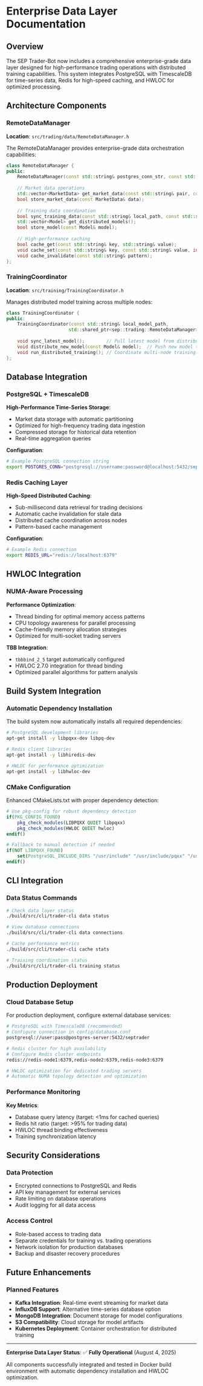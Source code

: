 # Enterprise Data Layer Documentation

## Overview

The SEP Trader-Bot now includes a comprehensive enterprise-grade data layer designed for high-performance trading operations with distributed training capabilities. This system integrates PostgreSQL with TimescaleDB for time-series data, Redis for high-speed caching, and HWLOC for optimized processing.

## Architecture Components

### RemoteDataManager

**Location**: `src/trading/data/RemoteDataManager.h`

The RemoteDataManager provides enterprise-grade data orchestration capabilities:

```cpp
class RemoteDataManager {
public:
    RemoteDataManager(const std::string& postgres_conn_str, const std::string& redis_url);
    
    // Market data operations
    std::vector<MarketData> get_market_data(const std::string& pair, const Timeframe& timeframe, int limit);
    bool store_market_data(const MarketData& data);
    
    // Training data coordination
    bool sync_training_data(const std::string& local_path, const std::string& remote_key);
    std::vector<Model> get_distributed_models();
    bool store_model(const Model& model);
    
    // High-performance caching
    bool cache_get(const std::string& key, std::string& value);
    void cache_set(const std::string& key, const std::string& value, int ttl_seconds = 3600);
    void cache_invalidate(const std::string& pattern);
};
```

### TrainingCoordinator

**Location**: `src/training/TrainingCoordinator.h`

Manages distributed model training across multiple nodes:

```cpp
class TrainingCoordinator {
public:
    TrainingCoordinator(const std::string& local_model_path, 
                       std::shared_ptr<sep::trading::RemoteDataManager> remote_data_manager);
    
    void sync_latest_model();        // Pull latest model from distributed storage
    void distribute_new_model(const Model& model);  // Push new model to network
    void run_distributed_training(); // Coordinate multi-node training
};
```

## Database Integration

### PostgreSQL + TimescaleDB

**High-Performance Time-Series Storage**:
- Market data storage with automatic partitioning
- Optimized for high-frequency trading data ingestion
- Compressed storage for historical data retention
- Real-time aggregation queries

**Configuration**:
```bash
# Example PostgreSQL connection string
export POSTGRES_CONN="postgresql://username:password@localhost:5432/septrader"
```

### Redis Caching Layer

**High-Speed Distributed Caching**:
- Sub-millisecond data retrieval for trading decisions
- Automatic cache invalidation for stale data
- Distributed cache coordination across nodes
- Pattern-based cache management

**Configuration**:
```bash
# Example Redis connection
export REDIS_URL="redis://localhost:6379"
```

## HWLOC Integration

### NUMA-Aware Processing

**Performance Optimization**:
- Thread binding for optimal memory access patterns
- CPU topology awareness for parallel processing
- Cache-friendly memory allocation strategies
- Optimized for multi-socket trading servers

**TBB Integration**:
- `tbbbind_2_5` target automatically configured
- HWLOC 2.7.0 integration for thread binding
- Optimized parallel algorithms for pattern analysis

## Build System Integration

### Automatic Dependency Installation

The build system now automatically installs all required dependencies:

```bash
# PostgreSQL development libraries
apt-get install -y libpqxx-dev libpq-dev

# Redis client libraries  
apt-get install -y libhiredis-dev

# HWLOC for performance optimization
apt-get install -y libhwloc-dev
```

### CMake Configuration

Enhanced CMakeLists.txt with proper dependency detection:

```cmake
# Use pkg-config for robust dependency detection
if(PKG_CONFIG_FOUND)
    pkg_check_modules(LIBPQXX QUIET libpqxx)
    pkg_check_modules(HWLOC QUIET hwloc)
endif()

# Fallback to manual detection if needed
if(NOT LIBPQXX_FOUND)
    set(PostgreSQL_INCLUDE_DIRS "/usr/include" "/usr/include/pqxx" "/usr/include/postgresql")
endif()
```

## CLI Integration

### Data Status Commands

```bash
# Check data layer status
./build/src/cli/trader-cli data status

# View database connections
./build/src/cli/trader-cli data connections

# Cache performance metrics
./build/src/cli/trader-cli cache stats

# Training coordination status
./build/src/cli/trader-cli training status
```

## Production Deployment

### Cloud Database Setup

For production deployment, configure external database services:

```bash
# PostgreSQL with TimescaleDB (recommended)
# Configure connection in config/database.conf
postgresql://user:pass@postgres-server:5432/septrader

# Redis cluster for high availability
# Configure Redis cluster endpoints
redis://redis-node1:6379,redis-node2:6379,redis-node3:6379

# HWLOC optimization for dedicated trading servers
# Automatic NUMA topology detection and optimization
```

### Performance Monitoring

**Key Metrics**:
- Database query latency (target: <1ms for cached queries)
- Redis hit ratio (target: >95% for trading data)
- HWLOC thread binding effectiveness
- Training synchronization latency

## Security Considerations

### Data Protection

- Encrypted connections to PostgreSQL and Redis
- API key management for external services
- Rate limiting on database operations
- Audit logging for all data access

### Access Control

- Role-based access to trading data
- Separate credentials for training vs. trading operations
- Network isolation for production databases
- Backup and disaster recovery procedures

## Future Enhancements

### Planned Features

- **Kafka Integration**: Real-time event streaming for market data
- **InfluxDB Support**: Alternative time-series database option
- **MongoDB Integration**: Document storage for model configurations
- **S3 Compatibility**: Cloud storage for model artifacts
- **Kubernetes Deployment**: Container orchestration for distributed training

---

**Enterprise Data Layer Status**: ✅ **Fully Operational** (August 4, 2025)

All components successfully integrated and tested in Docker build environment with automatic dependency installation and HWLOC optimization.
